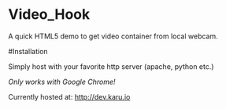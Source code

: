 Video_Hook
==========

A quick HTML5 demo to get video container from local webcam.

#Installation

Simply host with your favorite http server (apache, python etc.) 

*Only works with Google Chrome!*

Currently hosted at: http://dev.karu.io
